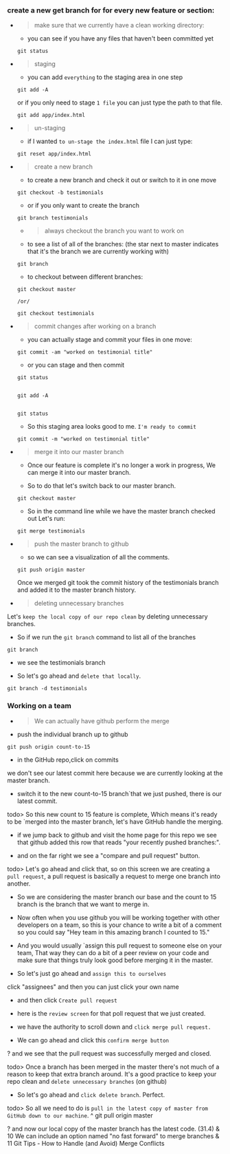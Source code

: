 ### create a new get branch for for every new feature or section:

- > make sure that we currently have a clean working directory:

  - you can see if you have any files that haven't been committed yet

  ```
  git status
  ```

- > staging

  - you can add `everything` to the staging area in one step

  ```
  git add -A
  ```

  or if you only need to stage `1 file` you can just type the path to that file.

  ```
  git add app/index.html
  ```

- > un-staging

  - if I wanted `to un-stage the index.html` file I can just type:

  ```
  git reset app/index.html
  ```

- > create a new branch

  - to create a new branch and check it out or switch to it in one move

  ```
  git checkout -b testimonials
  ```

  - or if you only want to create the branch

  ```
  git branch testimonials
  ```

  - > always checkout the branch you want to work on

  - to see a list of all of the branches:
    (the star next to master indicates that it's the branch we are currently working with)

  ```
  git branch
  ```

  - to checkout between different branches:

  ```
  git checkout master

  /or/

  git checkout testimonials
  ```

- > commit changes after working on a branch

  - you can actually stage and commit your files in one move:

  ```
  git commit -am "worked on testimonial title"
  ```

  - or you can stage and then commit

  ```
  git status


  git add -A


  git status

  ```

  - So this staging area looks good to me. `I'm ready to commit`

  ```
  git commit -m "worked on testimonial title"
  ```

- > merge it into our master branch

  - Once our feature is complete it's no longer a work in progress, We can merge it into our master branch.

  - So to do that let's switch back to our master branch.

  ```
  git checkout master
  ```

  - So in the command line while we have the master branch checked out Let's run:

  ```
  git merge testimonials
  ```

- > push the master branch to github

  - so we can see a visualization of all the comments.

  ```
  git push origin master
  ```

  Once we merged git took the commit history of the testimonials branch and added it to the master branch history.

- > deleting unnecessary branches

Let's `keep the local copy of our repo clean` by deleting unnecessary branches.

- So if we run the `git branch` command to list all of the branches

```
git branch
```

- we see the testimonials branch

- So let's go ahead and `delete that locally`.

```
git branch -d testimonials
```

### Working on a team

- > We can actually have github perform the merge

- push the individual branch up to github

```
git push origin count-to-15
```

- in the GitHub repo,click on commits

we don't see our latest commit here because we are currently looking at the master branch.

- switch it to the new count-to-15 branch`that we just pushed, there is our latest commit.

todo> So this new count to 15 feature is complete, Which means it's ready to be `merged into the master branch, let's have GitHub handle the merging.

- if we jump back to github and visit the home page for this repo we see that github added this row that reads "your recently pushed branches:".

- and on the far right we see a "compare and pull request" button.

todo> Let's go ahead and click that, so on this screen we are creating a `pull request`, a pull request is basically a request to merge one branch into another.

- So we are considering the master branch our base and the count to 15 branch is the branch that we want to merge in.

- Now often when you use github you will be working together with other developers on a team, so this is your chance to write a bit of a comment so you could say "Hey team in this amazing branch I counted to 15."

- And you would usually `assign this pull request to someone else on your team, That way they can do a bit of a peer review on your code and make sure that things truly look good before merging it in the master.

- So let's just go ahead and `assign this to ourselves`

click "assignees" and then you can just click your own name

- and then click `Create pull request`

- here is the `review screen` for that poll request that we just created.

- we have the authority to scroll down and `click merge pull request.`

- We can go ahead and click this `confirm merge button`

? and we see that the pull request was successfully merged and closed.

todo> Once a branch has been merged in the master there's not much of a reason to keep that extra branch around. It's a good practice to keep your repo clean and `delete unnecessary branches` (on github)

- So let's go ahead and `click delete branch`. Perfect.

todo> So all we need to do is `pull in the latest copy of master from GitHub down to our machine`.
^
git pull origin master

? and now our local copy of the master branch has the latest code.
(31.4)
& 10 We can include an option named "no fast forward" to merge branches
& 11 Git Tips - How to Handle (and Avoid) Merge Conflicts
